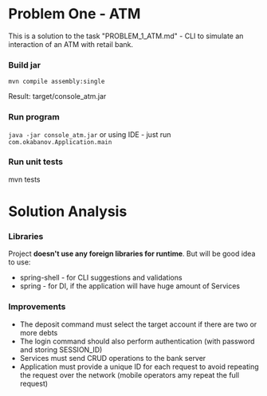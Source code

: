 Problem One - ATM
=================
This is a solution to the task "PROBLEM_1_ATM.md" - CLI  to simulate an interaction of an ATM with retail bank.

### Build jar
`mvn compile assembly:single`

Result: target/console_atm.jar

### Run program
`java -jar console_atm.jar` or using IDE - just run `com.okabanov.Application.main`

### Run unit tests
mvn tests

Solution Analysis
=================
### Libraries
Project **doesn't use any foreign libraries for runtime**. But will be good idea to use:
* spring-shell - for CLI suggestions and validations
* spring - for DI, if the application will have huge amount of Services

### Improvements
* The deposit command must select the target account if there are two or more debts
* The login command should also perform authentication (with password and storing SESSION_ID)
* Services must send CRUD operations to the bank server
* Application must provide a unique ID for each request to avoid repeating the request over the network (mobile operators amy repeat the full request)